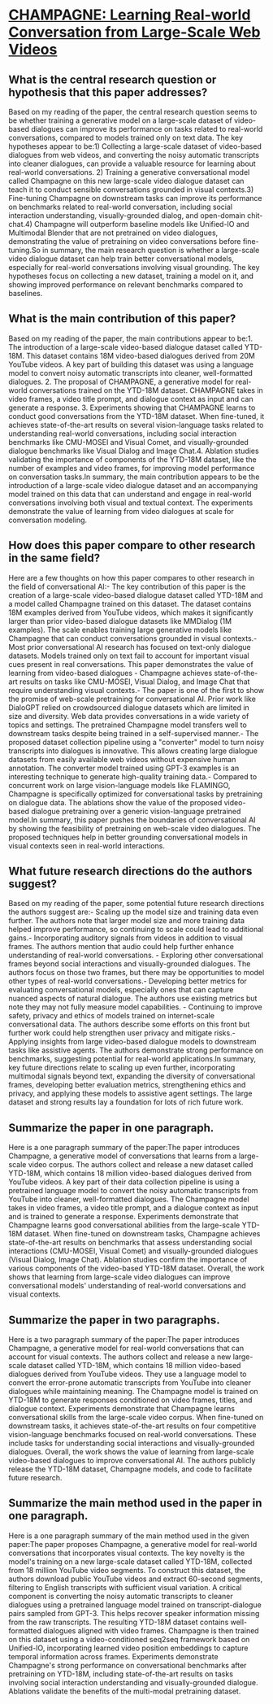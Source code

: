 # [CHAMPAGNE: Learning Real-world Conversation from Large-Scale Web Videos](https://arxiv.org/abs/2303.09713)

## What is the central research question or hypothesis that this paper addresses?

Based on my reading of the paper, the central research question seems to be whether training a generative model on a large-scale dataset of video-based dialogues can improve its performance on tasks related to real-world conversations, compared to models trained only on text data. The key hypotheses appear to be:1) Collecting a large-scale dataset of video-based dialogues from web videos, and converting the noisy automatic transcripts into cleaner dialogues, can provide a valuable resource for learning about real-world conversations. 2) Training a generative conversational model called Champagne on this new large-scale video dialogue dataset can teach it to conduct sensible conversations grounded in visual contexts.3) Fine-tuning Champagne on downstream tasks can improve its performance on benchmarks related to real-world conversation, including social interaction understanding, visually-grounded dialog, and open-domain chit-chat.4) Champagne will outperform baseline models like Unified-IO and Multimodal Blender that are not pretrained on video dialogues, demonstrating the value of pretraining on video conversations before fine-tuning.So in summary, the main research question is whether a large-scale video dialogue dataset can help train better conversational models, especially for real-world conversations involving visual grounding. The key hypotheses focus on collecting a new dataset, training a model on it, and showing improved performance on relevant benchmarks compared to baselines.


## What is the main contribution of this paper?

Based on my reading of the paper, the main contributions appear to be:1. The introduction of a large-scale video-based dialogue dataset called YTD-18M. This dataset contains 18M video-based dialogues derived from 20M YouTube videos. A key part of building this dataset was using a language model to convert noisy automatic transcripts into cleaner, well-formatted dialogues. 2. The proposal of CHAMPAGNE, a generative model for real-world conversations trained on the YTD-18M dataset. CHAMPAGNE takes in video frames, a video title prompt, and dialogue context as input and can generate a response. 3. Experiments showing that CHAMPAGNE learns to conduct good conversations from the YTD-18M dataset. When fine-tuned, it achieves state-of-the-art results on several vision-language tasks related to understanding real-world conversations, including social interaction benchmarks like CMU-MOSEI and Visual Comet, and visually-grounded dialogue benchmarks like Visual Dialog and Image Chat.4. Ablation studies validating the importance of components of the YTD-18M dataset, like the number of examples and video frames, for improving model performance on conversation tasks.In summary, the main contribution appears to be the introduction of a large-scale video dialogue dataset and an accompanying model trained on this data that can understand and engage in real-world conversations involving both visual and textual context. The experiments demonstrate the value of learning from video dialogues at scale for conversation modeling.


## How does this paper compare to other research in the same field?

Here are a few thoughts on how this paper compares to other research in the field of conversational AI:- The key contribution of this paper is the creation of a large-scale video-based dialogue dataset called YTD-18M and a model called Champagne trained on this dataset. The dataset contains 18M examples derived from YouTube videos, which makes it significantly larger than prior video-based dialogue datasets like MMDialog (1M examples). The scale enables training large generative models like Champagne that can conduct conversations grounded in visual contexts.- Most prior conversational AI research has focused on text-only dialogue datasets. Models trained only on text fail to account for important visual cues present in real conversations. This paper demonstrates the value of learning from video-based dialogues - Champagne achieves state-of-the-art results on tasks like CMU-MOSEI, Visual Dialog, and Image Chat that require understanding visual contexts.- The paper is one of the first to show the promise of web-scale pretraining for conversational AI. Prior work like DialoGPT relied on crowdsourced dialogue datasets which are limited in size and diversity. Web data provides conversations in a wide variety of topics and settings. The pretrained Champagne model transfers well to downstream tasks despite being trained in a self-supervised manner.- The proposed dataset collection pipeline using a "converter" model to turn noisy transcripts into dialogues is innovative. This allows creating large dialogue datasets from easily available web videos without expensive human annotation. The converter model trained using GPT-3 examples is an interesting technique to generate high-quality training data.- Compared to concurrent work on large vision-language models like FLAMINGO, Champagne is specifically optimized for conversational tasks by pretraining on dialogue data. The ablations show the value of the proposed video-based dialogue pretraining over a generic vision-language pretrained model.In summary, this paper pushes the boundaries of conversational AI by showing the feasibility of pretraining on web-scale video dialogues. The proposed techniques help in better grounding conversational models in visual contexts seen in real-world interactions.


## What future research directions do the authors suggest?

Based on my reading of the paper, some potential future research directions the authors suggest are:- Scaling up the model size and training data even further. The authors note that larger model size and more training data helped improve performance, so continuing to scale could lead to additional gains.- Incorporating auditory signals from videos in addition to visual frames. The authors mention that audio could help further enhance understanding of real-world conversations. - Exploring other conversational frames beyond social interactions and visually-grounded dialogues. The authors focus on those two frames, but there may be opportunities to model other types of real-world conversations.- Developing better metrics for evaluating conversational models, especially ones that can capture nuanced aspects of natural dialogue. The authors use existing metrics but note they may not fully measure model capabilities. - Continuing to improve safety, privacy and ethics of models trained on internet-scale conversational data. The authors describe some efforts on this front but further work could help strengthen user privacy and mitigate risks.- Applying insights from large video-based dialogue models to downstream tasks like assistive agents. The authors demonstrate strong performance on benchmarks, suggesting potential for real-world applications.In summary, key future directions relate to scaling up even further, incorporating multimodal signals beyond text, expanding the diversity of conversational frames, developing better evaluation metrics, strengthening ethics and privacy, and applying these models to assistive agent settings. The large dataset and strong results lay a foundation for lots of rich future work.


## Summarize the paper in one paragraph.

Here is a one paragraph summary of the paper:The paper introduces Champagne, a generative model of conversations that learns from a large-scale video corpus. The authors collect and release a new dataset called YTD-18M, which contains 18 million video-based dialogues derived from YouTube videos. A key part of their data collection pipeline is using a pretrained language model to convert the noisy automatic transcripts from YouTube into cleaner, well-formatted dialogues. The Champagne model takes in video frames, a video title prompt, and a dialogue context as input and is trained to generate a response. Experiments demonstrate that Champagne learns good conversational abilities from the large-scale YTD-18M dataset. When fine-tuned on downstream tasks, Champagne achieves state-of-the-art results on benchmarks that assess understanding social interactions (CMU-MOSEI, Visual Comet) and visually-grounded dialogues (Visual Dialog, Image Chat). Ablation studies confirm the importance of various components of the video-based YTD-18M dataset. Overall, the work shows that learning from large-scale video dialogues can improve conversational models' understanding of real-world conversations and visual contexts.


## Summarize the paper in two paragraphs.

Here is a two paragraph summary of the paper:The paper introduces Champagne, a generative model for real-world conversations that can account for visual contexts. The authors collect and release a new large-scale dataset called YTD-18M, which contains 18 million video-based dialogues derived from YouTube videos. They use a language model to convert the error-prone automatic transcripts from YouTube into cleaner dialogues while maintaining meaning. The Champagne model is trained on YTD-18M to generate responses conditioned on video frames, titles, and dialogue context. Experiments demonstrate that Champagne learns conversational skills from the large-scale video corpus. When fine-tuned on downstream tasks, it achieves state-of-the-art results on four competitive vision-language benchmarks focused on real-world conversations. These include tasks for understanding social interactions and visually-grounded dialogues. Overall, the work shows the value of learning from large-scale video-based dialogues to improve conversational AI. The authors publicly release the YTD-18M dataset, Champagne models, and code to facilitate future research.


## Summarize the main method used in the paper in one paragraph.

Here is a one paragraph summary of the main method used in the given paper:The paper proposes Champagne, a generative model for real-world conversations that incorporates visual contexts. The key novelty is the model's training on a new large-scale dataset called YTD-18M, collected from 18 million YouTube video segments. To construct this dataset, the authors download public YouTube videos and extract 60-second segments, filtering to English transcripts with sufficient visual variation. A critical component is converting the noisy automatic transcripts to cleaner dialogues using a pretrained language model trained on transcript-dialogue pairs sampled from GPT-3. This helps recover speaker information missing from the raw transcripts. The resulting YTD-18M dataset contains well-formatted dialogues aligned with video frames. Champagne is then trained on this dataset using a video-conditioned seq2seq framework based on Unified-IO, incorporating learned video position embeddings to capture temporal information across frames. Experiments demonstrate Champagne's strong performance on conversational benchmarks after pretraining on YTD-18M, including state-of-the-art results on tasks involving social interaction understanding and visually-grounded dialogue. Ablations validate the benefits of the multi-modal pretraining dataset.
